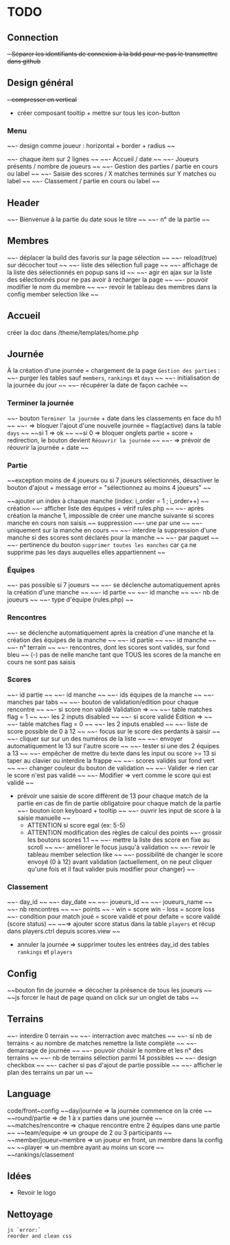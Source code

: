 # TODO
## Connection
~~- Séparer les identifiants de connexion à la bdd pour ne pas le transmettre dans github~~

## Design général
~~- compresser en vertical~~
- créer composant tooltip + mettre sur tous les icon-button

### Menu
~~- design comme joueur : horizontal + border + radius ~~

~~- chaque item sur 2 lignes ~~
    ~~- Accueil / date ~~
    ~~- Joueurs présents / nombre de joueurs ~~
    ~~- Gestion des parties / partie en cours ou label ~~
    ~~- Saisie des scores / X matches terminés sur Y matches  ou label ~~
    ~~- Classement / partie en cours ou label ~~

## Header
~~- Bienvenue à la partie du date sous le titre ~~
~~- n° de la partie ~~

## Membres
~~- déplacer la build des favoris sur la page sélection ~~
~~- reload(true) sur décocher tout ~~
~~- liste des sélection full page ~~
~~- affichage de la liste des sélectionnés en popup sans id ~~
~~- agir en ajax sur la liste des sélectionnés pour ne pas avoir à recharger la page ~~
~~- pouvoir modifier le nom du membre ~~
~~- revoir le tableau des membres dans la config member selection like ~~

## Accueil
créer la doc dans /theme/templates/home.php

## Journée
À la création d'une journée = chargement de la page `Gestion des parties` : 
~~- purger les tables sauf `members`, `rankings` et `days` ~~
~~- initialisation de la journée du jour ~~
~~- récupérer la date de façon cachée ~~

### Terminer la journée
~~- bouton `Terminer la journée` + date dans les classements en face du h1 ~~
    ~~- => bloquer l'ajout d'une nouvelle journée = flag(active) dans la table `days` ~~
        ~~si 1 => ok ~~
        ~~si 0 => bloquer onglets partie + score + redirection, le bouton devient `Réouvrir la journée` ~~
    ~~- => prévoir de réouvrir la journée + date ~~

### Partie
~~exception moins de 4 joueurs ou si 7 joueurs sélectionnés, désactiver le bouton d'ajout +  message error = "sélectionnez au moins 4 joueurs" ~~

~~ajouter un index à chaque manche (index: i_order = 1 ; i_order++) ~~
création
    ~~- afficher liste des équipes + vérif rules.php ~~
    ~~- après création la manche 1, impossible de créer une manche suivante si scores manche en cours non saisis ~~
suppression
    ~~- une par une ~~
        ~~- uniquement sur la manche en cours ~~
        ~~- interdire la suppression d'une manche si des scores sont déclarés pour la manche ~~
    ~~- par paquet ~~
        ~~- pertinence du bouton `supprimer toutes les manches` car ça ne supprime pas les days auquelles elles appartiennent ~~

### Équipes
~~- pas possible si 7 joueurs ~~
~~- se déclenche automatiquement après la création d'une manche ~~
~~- id partie ~~
~~- id manche ~~
~~- nb de joueurs ~~
~~- type d'équipe (rules.php) ~~

### Rencontres
~~- se déclenche automatiquement après la création d'une manche et la création des équipes de la manche ~~
~~- id partie ~~
~~- id manche ~~
~~- n° terrain ~~
~~- rencontres, dont les scores sont validés, sur fond bleu ~~
(-) pas de nelle manche tant que TOUS les scores de la manche en cours ne sont pas saisis

### Scores
~~- id partie ~~
~~- id manche ~~
~~- ids équipes de la manche ~~
~~- manches par tabs ~~
~~- bouton de validation/edition pour chaque rencontre ~~
    ~~- si score non validé Validation => ~~
        ~~- table matches flag = 1 ~~
        ~~- les 2 inputs disabled ~~
    ~~- si score validé Édition =>  ~~
        ~~- table matches flag = 0 ~~
        ~~- les 2 inputs enabled ~~
~~- liste de score possible de 0 à 12 ~~
    ~~- focus sur le score des perdants à saisir ~~
    ~~- cliquer sur sur un des numéros de la liste ~~
    ~~- envoyer automatiquement le 13 sur l'autre score ~~
    ~~- tester si une des 2 équipes a 13 ~~
~~- empêcher de mettre du texte dans les input ou score >= 13 si taper au clavier ou interdire la frappe ~~
~~- scores validés sur fond vert ~~
~~- changer couleur du bouton de validation ~~
    ~~- Valider => rien car le score n'est pas validé ~~
    ~~- Modifier => vert comme le score qui est validé ~~
- prévoir une saisie de score différent de 13 pour chaque match de la partie en cas de fin de partie obligatoire pour chaque match de la partie
    ~~- bouton icon keyboard + tooltip ~~
    ~~- ouvrir les input de score à la saisie manuelle ~~
    - ATTENTION si score egal (ex: 5-5)
    - ATTENTION modification des règles de calcul des points
~~- grossir les boutons scores 1.1 ~~
~~- mettre la liste des score en fixe au scroll ~~
~~- améliorer le focus jusqu'à validation ~~
~~- revoir le tableau member selection like ~~
~~- possibilité de changer le score envoyé (0 à 12) avant validation (actuellement, on ne peut cliquer qu'une fois et il faut valider puis modifier pour changer) ~~

### Classement
~~- day_id ~~
~~- day_date ~~
~~- joueurs_id ~~
~~- joueurs_name ~~
~~- nb rencontres ~~
~~- points ~~
    - win = score win
    - loss = score loss 
~~- condition pour match joué = score validé et pour defaite = score validé (score status) ~~
    ~~=> ajouter score status dans la table `players` et récup dans players.ctrl depuis scores.view ~~
- annuler la journée => supprimer toutes les entrées day_id des tables `rankings` et `players`

## Config
~~bouton fin de journée => décocher la présence de tous les joueurs ~~
~~js forcer le haut de page quand on click sur un onglet de tabs ~~

## Terrains
~~- interdire 0 terrain ~~
~~- interraction avec matches ~~
    ~~- si nb de terrains < au nombre de matches remettre la liste complète ~~
~~- demarrage de journée ~~
    ~~- pouvoir choisir le nombre et les n° des terrains ~~
    ~~- nb de terrains sélection parmi 14 possibles ~~
    ~~- design checkbox ~~
    ~~- cacher si pas d'ajout de partie possible ~~
~~- afficher le plan des terrains un par un ~~

## Language
code/front~config
~~day/journée => la journée commence on la crée ~~
~~round/partie => de 1 à x parties dans une journée ~~
~~matches/rencontre => chaque rencontre entre 2 équipes dans une partie ~~
~~team/equipe => un groupe de 2 ou 3 participants ~~
~~member/joueur~membre => un joueur en front, un membre dans la config ~~
~~player => un membre ayant au moins un score ~~
~~rankings/classement

## Idées
- Revoir le logo

## Nettoyage
    js `error:`
    reorder and clean css

